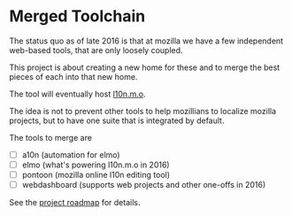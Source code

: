 Merged Toolchain
================

The status quo as of late 2016 is that at mozilla we have a few independent
web-based tools, that are only loosely coupled.

This project is about creating a new home for these and to merge the best
pieces of each into that new home.

The tool will eventually host [l10n.m.o](https://l10n.mozilla.org/).

The idea is not to prevent other tools to help mozillians to localize
mozilla projects, but to have one suite that is integrated by default.

The tools to merge are
- [ ] a10n (automation for elmo)
- [ ] elmo (what's powering l10n.m.o in 2016)
- [ ] pontoon (mozilla online l10n editing tool)
- [ ] webdashboard (supports web projects and other one-offs in 2016)

See the [project roadmap](https://github.com/Pike/cl-next/projects/3) for
details.
